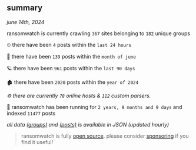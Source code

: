 
## summary
_june 14th, 2024_

ransomwatch is currently crawling `367` sites belonging to `182` unique groups

⏲ there have been `4` posts within the `last 24 hours`

🦈 there have been `139` posts within the `month of june`

🪐 there have been `961` posts within the `last 90 days`

🏚 there have been `2020` posts within the `year of 2024`

_⚙️ there are currently `78` online hosts & `112` custom parsers._

🦕 ransomwatch has been running for `2 years, 9 months and 9 days` and indexed `11477` posts

_all data  [(groups)](http://ransomwhat.telemetry.ltd/groups) and [(posts)](http://ransomwhat.telemetry.ltd/posts) is available in JSON (updated hourly)_

> ransomwatch is fully [open source](https://github.com/joshhighet/ransomwatch#ransomwatch--). please consider [sponsoring](https://github.com/sponsors/joshhighet) if you find it useful!
